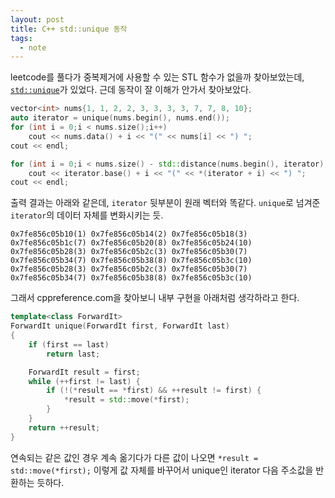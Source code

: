 ```yaml
---
layout: post
title: C++ std::unique 동작
tags:
  - note
---
```


leetcode를 풀다가 중복제거에 사용할 수 있는 STL 함수가 없을까 찾아보았는데, [`std::unique`](https://en.cppreference.com/w/cpp/algorithm/unique)가 있었다. 근데 동작이 잘 이해가 안가서 찾아보았다.

```c++
vector<int> nums{1, 1, 2, 2, 3, 3, 3, 3, 7, 7, 8, 10};
auto iterator = unique(nums.begin(), nums.end());
for (int i = 0;i < nums.size();i++)
    cout << nums.data() + i << "(" << nums[i] << ") ";
cout << endl;

for (int i = 0;i < nums.size() - std::distance(nums.begin(), iterator);i++)
    cout << iterator.base() + i << "(" << *(iterator + i) << ") ";
cout << endl;
```

출력 결과는 아래와 같은데, `iterator` 뒷부분이 원래 벡터와 똑같다. `unique`로 넘겨준 `iterator`의 데이터 자체를 변화시키는 듯.

```text
0x7fe856c05b10(1) 0x7fe856c05b14(2) 0x7fe856c05b18(3) 0x7fe856c05b1c(7) 0x7fe856c05b20(8) 0x7fe856c05b24(10) 0x7fe856c05b28(3) 0x7fe856c05b2c(3) 0x7fe856c05b30(7) 0x7fe856c05b34(7) 0x7fe856c05b38(8) 0x7fe856c05b3c(10)
0x7fe856c05b28(3) 0x7fe856c05b2c(3) 0x7fe856c05b30(7) 0x7fe856c05b34(7) 0x7fe856c05b38(8) 0x7fe856c05b3c(10)
```

그래서 cppreference.com을 찾아보니 내부 구현을 아래처럼 생각하라고 한다.

```c++
template<class ForwardIt>
ForwardIt unique(ForwardIt first, ForwardIt last)
{
    if (first == last)
        return last;

    ForwardIt result = first;
    while (++first != last) {
        if (!(*result == *first) && ++result != first) {
            *result = std::move(*first);
        }
    }
    return ++result;
}
```

연속되는 같은 값인 경우 계속 옮기다가 다른 값이 나오면 `*result = std::move(*first);` 이렇게 값 자체를 바꾸어서 unique인 iterator 다음 주소값을 반환하는 듯하다.
